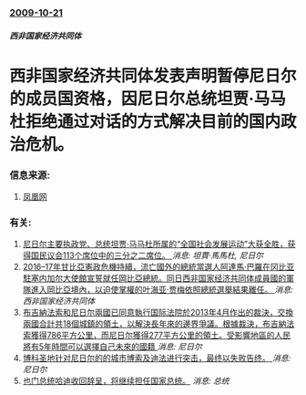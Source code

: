 ### [2009-10-21](/news/2009/10/21/index.md)

##### 西非国家经济共同体
#  西非国家经济共同体发表声明暂停尼日尔的成员国资格，因尼日尔总统坦贾·马马杜拒绝通过对话的方式解决目前的国内政治危机。




### 信息来源:

1. [凤凰网](http://news.ifeng.com/world/200910/1021_16_1396857.shtml)

### 有关:

1. [ 尼日尔主要执政党、总统坦贾·马马杜所属的“全国社会发展运动”大获全胜，获得国民议会113个席位中的三分之二席位。 ](/news/2009/10/24/尼日尔主要执政党-总统坦贾-马马杜所属的-全国社会发展运动-大获全胜-获得国民议会113个席位中的三分之二席位.md) _消息: 坦賈·馬馬杜, 尼日尔_
2. [2016–17年甘比亞憲政危機持續，流亡國外的總統當選人阿達馬·巴羅在冈比亚駐塞内加尔大使館宣誓就任岡比亞總統。同日西非国家经济共同体成員國的軍隊進入岡比亞境內，以迫使掌權的叶海亚·贾梅依照總統選舉結果離任。 ](/news/2017/01/19/2016-17年甘比亞憲政危機持續-流亡國外的總統當選人阿達馬-巴羅在冈比亚駐塞内加尔大使館宣誓就任岡比亞總統-同日西非.md) _消息: 西非国家经济共同体_
3. [布吉納法索和尼日尔兩國已同意執行国际法院於2013年4月作出的裁決，交換兩國合計共18個城鎮的領土，以解決長年來的邊界爭議。根據裁決，布吉納法索獲得786平方公里，而尼日尔獲得277平方公里的領土。受影響地區的人民將有5年時間可以選擇自己未來的國籍 ](/news/2015/05/8/布吉納法索和尼日尔兩國已同意執行国际法院於2013年4月作出的裁決-交換兩國合計共18個城鎮的領土-以解決長年來的邊界爭.md) _消息: 尼日尔_
4. [ 博科圣地针对尼日尔的的城市博索及迪法进行突击，最终以失败告终。 ](/news/2015/02/6/博科圣地针对尼日尔的的城市博索及迪法进行突击-最终以失败告终.md) _消息: 尼日尔_
5. [ 也门总统哈迪收回辞呈，将继续担任国家总统。](/news/2015/01/25/也门总统哈迪收回辞呈-将继续担任国家总统.md) _消息: 总统_
